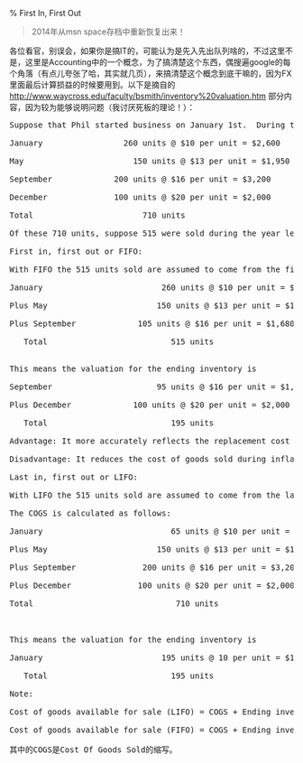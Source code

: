 % First In, First Out

> 2014年从msn space存档中重新恢复出来！

各位看官，别误会，如果你是搞IT的，可能认为是先入先出队列啥的，不过这里不是，这里是Accounting中的一个概念，为了搞清楚这个东西，偶搜遍google的每个角落（有点儿夸张了哈，其实就几页），来搞清楚这个概念到底干嘛的，因为FX里面最后计算损益的时候要用到。以下是摘自的 http://www.waycross.edu/faculty/bsmith/inventory%20valuation.htm 部分内容，因为较为能够说明问题（我讨厌死板的理论！）：

<pre>
Suppose that Phil started business on January 1st.  During the year he made the following purchases

January                 260 units @ $10 per unit = $2,600

May                       150 units @ $13 per unit = $1,950

September             200 units @ $16 per unit = $3,200

December              100 units @ $20 per unit = $2,000

Total                       710 units                            $9,750=total purchases for the year

Of these 710 units, suppose 515 were sold during the year leaving 195 units in ending inventory

First in, first out or FIFO:

With FIFO the 515 units sold are assumed to come from the first three purchases made during the year (Jan-Sept).   This leaves all 100 units of the December purchase in inventory and 95 of the September purchase in inventory.   The COGS is calculated as follows:

January                         260 units @ $10 per unit = $2,600

Plus May                       150 units @ $13 per unit = $1,950

Plus September             105 units @ $16 per unit = $1,680

   Total                          515 units                              $6,230= COGS


This means the valuation for the ending inventory is 

September                      95 units @ $16 per unit = $1,520

Plus December             100 units @ $20 per unit = $2,000

   Total                          195 units                              $3,520= Ending inventory

Advantage: It more accurately reflects the replacement cost of inventory items during periods of inflation.

Disadvantage: It reduces the cost of goods sold during inflationary periods thereby increasing company income tax liability.

Last in, first out or LIFO:

With LIFO the 515 units sold are assumed to come from the last three purchases made during the year (Sept-Dec) and an additional 65 units from the January purchase.  

The COGS is calculated as follows:

January                           65 units @ $10 per unit =    $650

Plus May                       150 units @ $13 per unit = $1,950

Plus September              200 units @ $16 per unit = $3,200

Plus December              100 units @ $20 per unit = $2,000

Total                              710 units                             $7,800=COGS

 

This means the valuation for the ending inventory is

January                         195 units @ 10 per unit = $1,950

   Total                          195 units                           $1,950= Ending inventory

Note:

Cost of goods available for sale (LIFO) = COGS + Ending inventory = 7,800 + 1,950 = 9,750

Cost of goods available for sale (FIFO) = COGS + Ending inventory = 6,230 + 3,520 = 9,750

其中的COGS是Cost Of Goods Sold的缩写。
</pre>